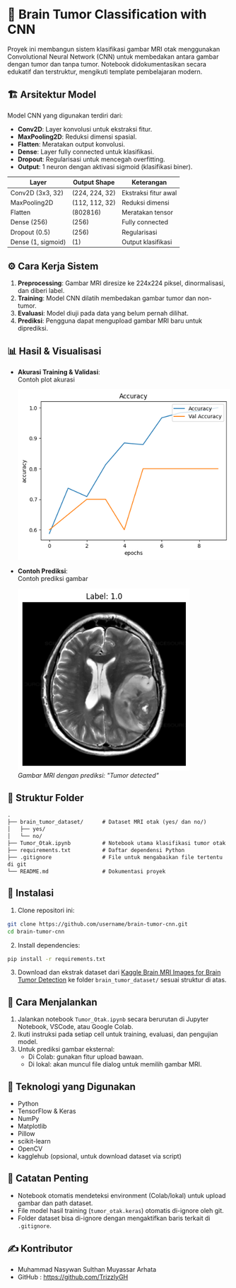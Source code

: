 # 🧠 Brain Tumor Classification with CNN

Proyek ini membangun sistem klasifikasi gambar MRI otak menggunakan Convolutional Neural Network (CNN) untuk membedakan antara gambar dengan tumor dan tanpa tumor. Notebook didokumentasikan secara edukatif dan terstruktur, mengikuti template pembelajaran modern.

## 🏗️ Arsitektur Model

Model CNN yang digunakan terdiri dari:
- **Conv2D**: Layer konvolusi untuk ekstraksi fitur.
- **MaxPooling2D**: Reduksi dimensi spasial.
- **Flatten**: Meratakan output konvolusi.
- **Dense**: Layer fully connected untuk klasifikasi.
- **Dropout**: Regularisasi untuk mencegah overfitting.
- **Output**: 1 neuron dengan aktivasi sigmoid (klasifikasi biner).

| Layer            | Output Shape      | Keterangan                |
|------------------|------------------|---------------------------|
| Conv2D (3x3, 32) | (224, 224, 32)   | Ekstraksi fitur awal      |
| MaxPooling2D     | (112, 112, 32)   | Reduksi dimensi           |
| Flatten          | (802816)         | Meratakan tensor          |
| Dense (256)      | (256)            | Fully connected           |
| Dropout (0.5)    | (256)            | Regularisasi              |
| Dense (1, sigmoid)| (1)             | Output klasifikasi        |

## ⚙️ Cara Kerja Sistem

1. **Preprocessing**: Gambar MRI diresize ke 224x224 piksel, dinormalisasi, dan diberi label.
2. **Training**: Model CNN dilatih membedakan gambar tumor dan non-tumor.
3. **Evaluasi**: Model diuji pada data yang belum pernah dilihat.
4. **Prediksi**: Pengguna dapat mengupload gambar MRI baru untuk diprediksi.

## 📊 Hasil & Visualisasi

- **Akurasi Training & Validasi**:  
  Contoh plot akurasi
  
  ![alt text](image.png)
- **Contoh Prediksi**:  
  Contoh prediksi gambar
  
  ![alt text](image-1.png)  
  _Gambar MRI dengan prediksi: "Tumor detected"_

## 📁 Struktur Folder

```
.
├── brain_tumor_dataset/      # Dataset MRI otak (yes/ dan no/)
│   ├── yes/
│   └── no/
├── Tumor_Otak.ipynb          # Notebook utama klasifikasi tumor otak
├── requirements.txt          # Daftar dependensi Python
├── .gitignore                # File untuk mengabaikan file tertentu di git
└── README.md                 # Dokumentasi proyek
```

## 🔧 Instalasi

1. Clone repositori ini:

```bash
git clone https://github.com/username/brain-tumor-cnn.git
cd brain-tumor-cnn
```

2. Install dependencies:

```bash
pip install -r requirements.txt
```

3. Download dan ekstrak dataset dari [Kaggle Brain MRI Images for Brain Tumor Detection](https://www.kaggle.com/datasets/navoneel/brain-mri-images-for-brain-tumor-detection) ke folder `brain_tumor_dataset/` sesuai struktur di atas.

## 🚀 Cara Menjalankan

1. Jalankan notebook `Tumor_Otak.ipynb` secara berurutan di Jupyter Notebook, VSCode, atau Google Colab.
2. Ikuti instruksi pada setiap cell untuk training, evaluasi, dan pengujian model.
3. Untuk prediksi gambar eksternal:
   - Di Colab: gunakan fitur upload bawaan.
   - Di lokal: akan muncul file dialog untuk memilih gambar MRI.

## 🧠 Teknologi yang Digunakan

- Python
- TensorFlow & Keras
- NumPy
- Matplotlib
- Pillow
- scikit-learn
- OpenCV
- kagglehub (opsional, untuk download dataset via script)

## 📝 Catatan Penting

- Notebook otomatis mendeteksi environment (Colab/lokal) untuk upload gambar dan path dataset.
- File model hasil training (`tumor_otak.keras`) otomatis di-ignore oleh git.
- Folder dataset bisa di-ignore dengan mengaktifkan baris terkait di `.gitignore`.

## ✍️ Kontributor
- Muhammad Nasywan Sulthan Muyassar Arhata
- GitHub : https://github.com/TrizzlyGH